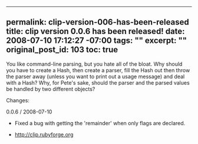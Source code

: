 ----- 
permalink: clip-version-006-has-been-released
title: clip version 0.0.6 has been released!
date: 2008-07-10 17:12:27 -07:00
tags: ""
excerpt: ""
original_post_id: 103
toc: true
-----
You like command-line parsing, but you hate all of the bloat. Why
should you have to create a Hash, then create a parser, fill the Hash
out then throw the parser away (unless you want to print out a usage
message) and deal with a Hash? Why, for Pete's sake, should the parser
and the parsed values be handled by two different objects?

Changes:

0.0.6 / 2008-07-10

* Fixed a bug with getting the 'remainder' when only flags are declared.

* <http://clip.rubyforge.org>
